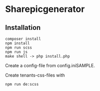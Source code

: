 # Sharepicgenerator

## Installation
```
composer install
npm install
npm run scss
npm run js
make shell -> php install.php
```

Create a config-file from config.iniSAMPLE.

Create tenants-css-files with
```
npm run de:scss
```

